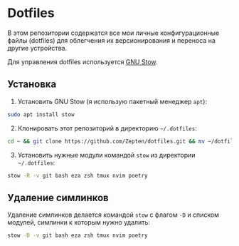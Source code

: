 # Dotfiles

В этом репозитории содержатся все мои личные конфигурационные файлы (dotfiles) для облегчения их версионирования и переноса на другие устройства.

Для управления dotfiles используется [GNU Stow](https://www.gnu.org/software/stow/).

## Установка

1. Установить GNU Stow (я использую пакетный менеджер `apt`):

```bash
sudo apt install stow
```

2. Клонировать этот репозиторий в директорию `~/.dotfiles`:

```bash
cd ~ && git clone https://github.com/Zepten/dotfiles.git && mv ~/dotfiles ~/.dotfiles && cd ~/.dotfiles
```

3. Установить нужные модули командой `stow` из директории `~/.dotfiles`:

```bash
stow -R -v git bash eza zsh tmux nvim poetry
```

## Удаление симлинков

Удаление симлинков делается командой `stow` с флагом `-D` и списком модулей, симлинки к которым нужно удалить:

```bash
stow -D -v git bash eza zsh tmux nvim poetry
```
